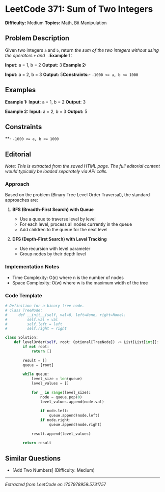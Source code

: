 # LeetCode 371: Sum of Two Integers

**Difficulty:** Medium
**Topics:** Math, Bit Manipulation

## Problem Description

Given two integers `a` and `b`, return *the sum of the two integers without using the operators* `+` *and* `-`.**Example 1:**

**Input:** a = 1, b = 2 **Output:** 3 **Example 2:**

**Input:** a = 2, b = 3 **Output:** 5**Constraints:**- `-1000 <= a, b <= 1000`

## Examples

**Example 1:** **Input:** a = 1, b = 2
**Output:** 3


**Example 2:** **Input:** a = 2, b = 3
**Output:** 5


## Constraints

**- `-1000 <= a, b <= 1000`

## Editorial

*Note: This is extracted from the saved HTML page. The full editorial content*
*would typically be loaded separately via API calls.*

### Approach

Based on the problem (Binary Tree Level Order Traversal), the standard approaches are:

1. **BFS (Breadth-First Search) with Queue**
   - Use a queue to traverse level by level
   - For each level, process all nodes currently in the queue
   - Add children to the queue for the next level

2. **DFS (Depth-First Search) with Level Tracking**
   - Use recursion with level parameter
   - Group nodes by their depth level

### Implementation Notes

- Time Complexity: O(n) where n is the number of nodes
- Space Complexity: O(w) where w is the maximum width of the tree

### Code Template

```python
# Definition for a binary tree node.
# class TreeNode:
#     def __init__(self, val=0, left=None, right=None):
#         self.val = val
#         self.left = left
#         self.right = right

class Solution:
    def levelOrder(self, root: Optional[TreeNode]) -> List[List[int]]:
        if not root:
            return []
        
        result = []
        queue = [root]
        
        while queue:
            level_size = len(queue)
            level_values = []
            
            for _ in range(level_size):
                node = queue.pop(0)
                level_values.append(node.val)
                
                if node.left:
                    queue.append(node.left)
                if node.right:
                    queue.append(node.right)
            
            result.append(level_values)
        
        return result
```

## Similar Questions

- [Add Two Numbers] (Difficulty: Medium)

---
*Extracted from LeetCode on 1757978959.5731757*